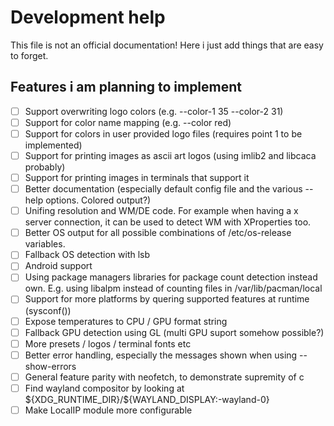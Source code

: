 # Development help

This file is not an official documentation!
Here i just add things that are easy to forget.

## Features i am planning to implement

- [ ] Support overwriting logo colors (e.g. --color-1 35 --color-2 31)
- [ ] Support for color name mapping (e.g. --color red)
- [ ] Support for colors in user provided logo files (requires point 1 to be implemented)
- [ ] Support for printing images as ascii art logos (using imlib2 and libcaca probably)
- [ ] Support for printing images in terminals that support it
- [ ] Better documentation (especially default config file and the various --help options. Colored output?)
- [ ] Unifing resolution and WM/DE code. For example when having a x server connection, it can be used to detect WM with XProperties too.
- [ ] Better OS output for all possible combinations of /etc/os-release variables.
- [ ] Fallback OS detection with lsb
- [ ] Android support
- [ ] Using package managers libraries for package count detection instead own. E.g. using libalpm instead of counting files in /var/lib/pacman/local
- [ ] Support for more platforms by quering supported features at runtime (sysconf())
- [ ] Expose temperatures to CPU / GPU format string
- [ ] Fallback GPU detection using GL (multi GPU suport somehow possible?)
- [ ] More presets / logos / terminal fonts etc
- [ ] Better error handling, especially the messages shown when using --show-errors
- [ ] General feature parity with neofetch, to demonstrate supremity of c
- [ ] Find wayland compositor by looking at \${XDG_RUNTIME_DIR}/${WAYLAND_DISPLAY:-wayland-0}
- [ ] Make LocalIP module more configurable
